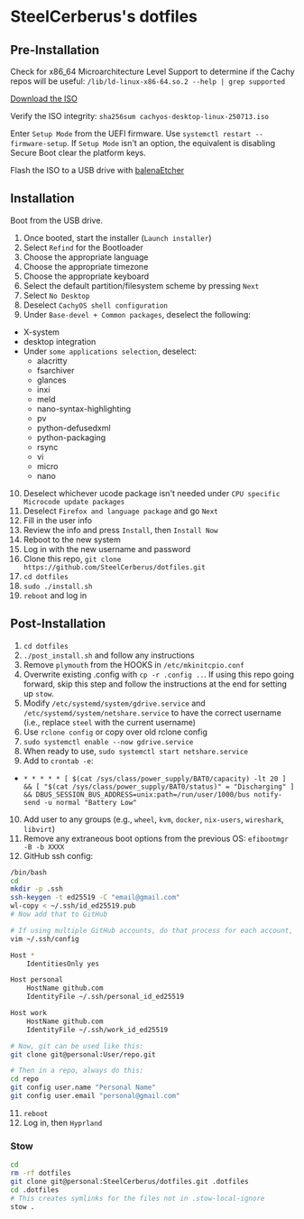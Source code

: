# SteelCerberus's dotfiles
## Pre-Installation
Check for x86_64 Microarchitecture Level Support to determine if the Cachy repos will be useful:
`/lib/ld-linux-x86-64.so.2 --help | grep supported`

[Download the ISO](https://cachyos.org/download/)

Verify the ISO integrity:
`sha256sum cachyos-desktop-linux-250713.iso`

Enter `Setup Mode` from the UEFI firmware. Use `systemctl restart --firmware-setup`. If `Setup Mode` isn't an option, the equivalent is disabling Secure Boot clear the platform keys.

Flash the ISO to a USB drive with [balenaEtcher](https://etcher.balena.io/)

## Installation
Boot from the USB drive.

1. Once booted, start the installer (`Launch installer`)
2. Select `Refind` for the Bootloader
3. Choose the appropriate language
4. Choose the appropriate timezone
5. Choose the appropriate keyboard
6. Select the default partition/filesystem scheme by pressing `Next`
7. Select `No Desktop`
8. Deselect `CachyOS shell configuration`
9. Under `Base-devel + Common packages`, deselect the following:
* X-system
* desktop integration
* Under `some applications selection`, deselect:
    * alacritty
    * fsarchiver
    * glances
    * inxi
    * meld
    * nano-syntax-highlighting
    * pv
    * python-defusedxml
    * python-packaging
    * rsync
    * vi
    * micro
    * nano
10. Deselect whichever ucode package isn't needed under `CPU specific Microcode update packages`
11. Deselect `Firefox and language package` and go `Next`
12. Fill in the user info
13. Review the info and press `Install`, then `Install Now`
14. Reboot to the new system
15. Log in with the new username and password
16. Clone this repo, `git clone https://github.com/SteelCerberus/dotfiles.git`
17. `cd dotfiles`
18. `sudo ./install.sh`
19. `reboot` and log in

## Post-Installation
1. `cd dotfiles`
2. `./post_install.sh` and follow any instructions
3. Remove `plymouth` from the HOOKS in `/etc/mkinitcpio.conf`
4. Overwrite existing .config with `cp -r .config ..`. If using this repo going forward, skip this step and follow the instructions at the end for setting up `stow`.
5. Modify `/etc/systemd/system/gdrive.service` and `/etc/systemd/system/netshare.service` to have the correct username (i.e., replace `steel` with the current username)
6. Use `rclone config` or copy over old rclone config
7. `sudo systemctl enable --now gdrive.service`
8. When ready to use, `sudo systemctl start netshare.service`
9. Add to `crontab -e`:
* `* * * * * [ $(cat /sys/class/power_supply/BAT0/capacity) -lt 20 ] && [ "$(cat /sys/class/power_supply/BAT0/status)" = "Discharging" ] && DBUS_SESSION_BUS_ADDRESS=unix:path=/run/user/1000/bus notify-send -u normal "Battery Low"`
10. Add user to any groups (e.g., `wheel`, `kvm`, `docker`, `nix-users`, `wireshark`, `libvirt`)
11. Remove any extraneous boot options from the previous OS: `efibootmgr -B -b XXXX`
12. GitHub ssh config:
```bash
/bin/bash
cd
mkdir -p .ssh
ssh-keygen -t ed25519 -C "email@gmail.com"
wl-copy < ~/.ssh/id_ed25519.pub
# Now add that to GitHub

# If using multiple GitHub accounts, do that process for each account, then create an ssh config:
vim ~/.ssh/config

Host *
    IdentitiesOnly yes

Host personal
    HostName github.com
    IdentityFile ~/.ssh/personal_id_ed25519

Host work
    HostName github.com
    IdentityFile ~/.ssh/work_id_ed25519

# Now, git can be used like this:
git clone git@personal:User/repo.git

# Then in a repo, always do this:
cd repo
git config user.name "Personal Name"
git config user.email "personal@gmail.com"
```
11. `reboot`
12. Log in, then `Hyprland` 

### Stow
```bash
cd
rm -rf dotfiles
git clone git@personal:SteelCerberus/dotfiles.git .dotfiles
cd .dotfiles
# This creates symlinks for the files not in .stow-local-ignore
stow .
```

